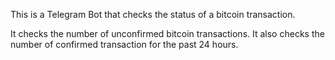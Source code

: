 This is a Telegram Bot that checks the status of a bitcoin transaction.

It checks the number of unconfirmed bitcoin transactions.
It also checks the number of confirmed transaction for the past 24 hours.
